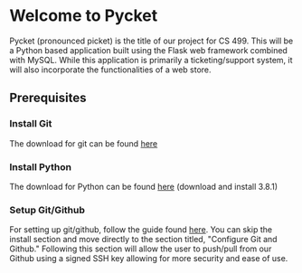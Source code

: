 # Welcome to Pycket
Pycket (pronounced picket) is the title of our project for CS 499. This will be a Python based application built using the Flask web framework combined with MySQL. While this application is primarily a ticketing/support system, it will also incorporate the functionalities of a web store. 

## Prerequisites
### Install Git
The download for git can be found [here](https://git-scm.com/downloads)

### Install Python
The download for Python can be found [here](https://www.python.org/downloads/) (download and install 3.8.1)

### Setup Git/Github
For setting up git/github, follow the guide found [here](https://www.theodinproject.com/courses/web-development-101/lessons/setting-up-git). You can skip the install section and move directly to the section titled, "Configure Git and Github." Following this section will allow the user to push/pull from our Github using a signed SSH key allowing for more security and ease of use. 